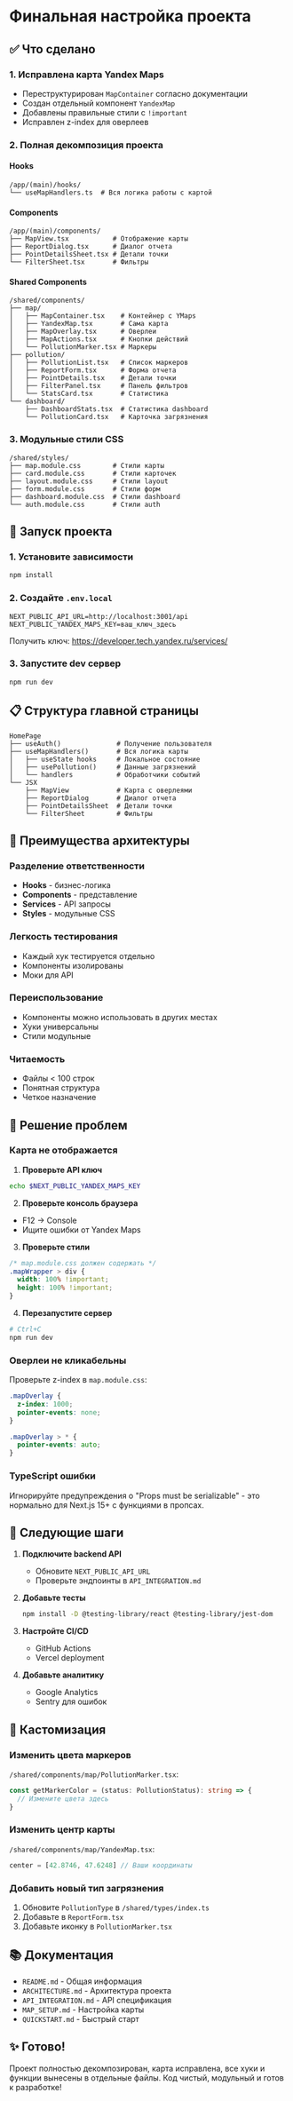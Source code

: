 # Финальная настройка проекта

## ✅ Что сделано

### 1. Исправлена карта Yandex Maps
- Переструктурирован `MapContainer` согласно документации
- Создан отдельный компонент `YandexMap`
- Добавлены правильные стили с `!important`
- Исправлен z-index для оверлеев

### 2. Полная декомпозиция проекта

#### Hooks
```
/app/(main)/hooks/
└── useMapHandlers.ts  # Вся логика работы с картой
```

#### Components
```
/app/(main)/components/
├── MapView.tsx           # Отображение карты
├── ReportDialog.tsx      # Диалог отчета
├── PointDetailsSheet.tsx # Детали точки
└── FilterSheet.tsx       # Фильтры
```

#### Shared Components
```
/shared/components/
├── map/
│   ├── MapContainer.tsx    # Контейнер с YMaps
│   ├── YandexMap.tsx       # Сама карта
│   ├── MapOverlay.tsx      # Оверлеи
│   ├── MapActions.tsx      # Кнопки действий
│   └── PollutionMarker.tsx # Маркеры
├── pollution/
│   ├── PollutionList.tsx   # Список маркеров
│   ├── ReportForm.tsx      # Форма отчета
│   ├── PointDetails.tsx    # Детали точки
│   ├── FilterPanel.tsx     # Панель фильтров
│   └── StatsCard.tsx       # Статистика
└── dashboard/
    ├── DashboardStats.tsx  # Статистика dashboard
    └── PollutionCard.tsx   # Карточка загрязнения
```

### 3. Модульные стили CSS
```
/shared/styles/
├── map.module.css        # Стили карты
├── card.module.css       # Стили карточек
├── layout.module.css     # Стили layout
├── form.module.css       # Стили форм
├── dashboard.module.css  # Стили dashboard
└── auth.module.css       # Стили auth
```

## 🚀 Запуск проекта

### 1. Установите зависимости
```bash
npm install
```

### 2. Создайте `.env.local`
```env
NEXT_PUBLIC_API_URL=http://localhost:3001/api
NEXT_PUBLIC_YANDEX_MAPS_KEY=ваш_ключ_здесь
```

Получить ключ: https://developer.tech.yandex.ru/services/

### 3. Запустите dev сервер
```bash
npm run dev
```

## 📋 Структура главной страницы

```tsx
HomePage
├── useAuth()              # Получение пользователя
├── useMapHandlers()       # Вся логика карты
│   ├── useState hooks     # Локальное состояние
│   ├── usePollution()     # Данные загрязнений
│   └── handlers           # Обработчики событий
└── JSX
    ├── MapView            # Карта с оверлеями
    ├── ReportDialog       # Диалог отчета
    ├── PointDetailsSheet  # Детали точки
    └── FilterSheet        # Фильтры
```

## 🎯 Преимущества архитектуры

### Разделение ответственности
- **Hooks** - бизнес-логика
- **Components** - представление
- **Services** - API запросы
- **Styles** - модульные CSS

### Легкость тестирования
- Каждый хук тестируется отдельно
- Компоненты изолированы
- Моки для API

### Переиспользование
- Компоненты можно использовать в других местах
- Хуки универсальны
- Стили модульные

### Читаемость
- Файлы < 100 строк
- Понятная структура
- Четкое назначение

## 🔧 Решение проблем

### Карта не отображается

1. **Проверьте API ключ**
```bash
echo $NEXT_PUBLIC_YANDEX_MAPS_KEY
```

2. **Проверьте консоль браузера**
- F12 → Console
- Ищите ошибки от Yandex Maps

3. **Проверьте стили**
```css
/* map.module.css должен содержать */
.mapWrapper > div {
  width: 100% !important;
  height: 100% !important;
}
```

4. **Перезапустите сервер**
```bash
# Ctrl+C
npm run dev
```

### Оверлеи не кликабельны

Проверьте z-index в `map.module.css`:
```css
.mapOverlay {
  z-index: 1000;
  pointer-events: none;
}

.mapOverlay > * {
  pointer-events: auto;
}
```

### TypeScript ошибки

Игнорируйте предупреждения о "Props must be serializable" - это нормально для Next.js 15+ с функциями в пропсах.

## 📝 Следующие шаги

1. **Подключите backend API**
   - Обновите `NEXT_PUBLIC_API_URL`
   - Проверьте эндпоинты в `API_INTEGRATION.md`

2. **Добавьте тесты**
   ```bash
   npm install -D @testing-library/react @testing-library/jest-dom
   ```

3. **Настройте CI/CD**
   - GitHub Actions
   - Vercel deployment

4. **Добавьте аналитику**
   - Google Analytics
   - Sentry для ошибок

## 🎨 Кастомизация

### Изменить цвета маркеров
`/shared/components/map/PollutionMarker.tsx`:
```typescript
const getMarkerColor = (status: PollutionStatus): string => {
  // Измените цвета здесь
}
```

### Изменить центр карты
`/shared/components/map/YandexMap.tsx`:
```typescript
center = [42.8746, 47.6248] // Ваши координаты
```

### Добавить новый тип загрязнения
1. Обновите `PollutionType` в `/shared/types/index.ts`
2. Добавьте в `ReportForm.tsx`
3. Добавьте иконку в `PollutionMarker.tsx`

## 📚 Документация

- `README.md` - Общая информация
- `ARCHITECTURE.md` - Архитектура проекта
- `API_INTEGRATION.md` - API спецификация
- `MAP_SETUP.md` - Настройка карты
- `QUICKSTART.md` - Быстрый старт

## ✨ Готово!

Проект полностью декомпозирован, карта исправлена, все хуки и функции вынесены в отдельные файлы. Код чистый, модульный и готов к разработке!
